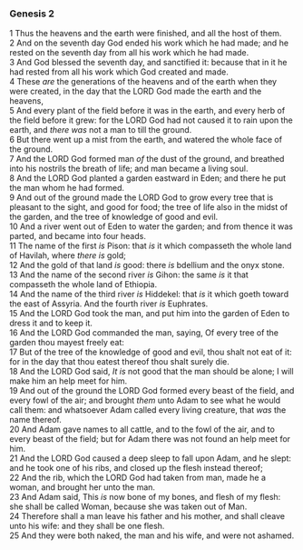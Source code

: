### Genesis 2

1 Thus the heavens and the earth were finished, and all the host of them.  
2 And on the seventh day God ended his work which he had made; and he rested on the seventh day from all his work which he had made.  
3 And God blessed the seventh day, and sanctified it: because that in it he had rested from all his work which God created and made.  
4 These *are* the generations of the heavens and of the earth when they were created, in the day that the LORD God made the earth and the heavens,  
5 And every plant of the field before it was in the earth, and every herb of the field before it grew: for the LORD God had not caused it to rain upon the earth, and *there was* not a man to till the ground.  
6 But there went up a mist from the earth, and watered the whole face of the ground.  
7 And the LORD God formed man *of* the dust of the ground, and breathed into his nostrils the breath of life; and man became a living soul.  
8 And the LORD God planted a garden eastward in Eden; and there he put the man whom he had formed.  
9 And out of the ground made the LORD God to grow every tree that is pleasant to the sight, and good for food; the tree of life also in the midst of the garden, and the tree of knowledge of good and evil.  
10 And a river went out of Eden to water the garden; and from thence it was parted, and became into four heads.  
11 The name of the first *is* Pison: that *is* it which compasseth the whole land of Havilah, where *there is* gold;  
12 And the gold of that land *is* good: there *is* bdellium and the onyx stone.  
13 And the name of the second river *is* Gihon: the same *is* it that compasseth the whole land of Ethiopia.  
14 And the name of the third river *is* Hiddekel: that *is* it which goeth toward the east of Assyria. And the fourth river *is* Euphrates.  
15 And the LORD God took the man, and put him into the garden of Eden to dress it and to keep it.  
16 And the LORD God commanded the man, saying, Of every tree of the garden thou mayest freely eat:  
17 But of the tree of the knowledge of good and evil, thou shalt not eat of it: for in the day that thou eatest thereof thou shalt surely die.  
18 And the LORD God said, *It is* not good that the man should be alone; I will make him an help meet for him.  
19 And out of the ground the LORD God formed every beast of the field, and every fowl of the air; and brought *them* unto Adam to see what he would call them: and whatsoever Adam called every living creature, that *was* the name thereof.  
20 And Adam gave names to all cattle, and to the fowl of the air, and to every beast of the field; but for Adam there was not found an help meet for him.  
21 And the LORD God caused a deep sleep to fall upon Adam, and he slept: and he took one of his ribs, and closed up the flesh instead thereof;  
22 And the rib, which the LORD God had taken from man, made he a woman, and brought her unto the man.  
23 And Adam said, This *is* now bone of my bones, and flesh of my flesh: she shall be called Woman, because she was taken out of Man.  
24 Therefore shall a man leave his father and his mother, and shall cleave unto his wife: and they shall be one flesh.  
25 And they were both naked, the man and his wife, and were not ashamed.  
